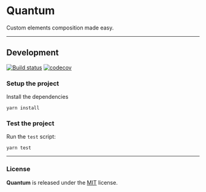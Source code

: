 # Quantum

Custom elements composition made easy.

---

## Development

[![Build status](https://github.com/chialab/quantum/workflows/Main/badge.svg)](https://github.com/chialab/quantum/actions?query=workflow%3AMain)
[![codecov](https://codecov.io/gh/chialab/quantum/branch/main/graph/badge.svg)](https://codecov.io/gh/chialab/quantum)

### Setup the project

Install the dependencies
```
yarn install
```

### Test the project

Run the `test` script:

```
yarn test
```

---

### License

**Quantum** is released under the [MIT](https://github.com/chialab/quantum/blob/main/LICENSE) license.
